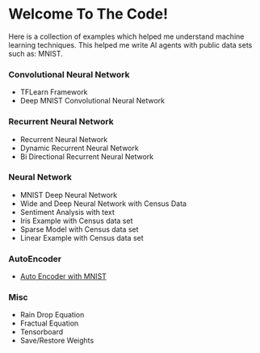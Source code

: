 # Welcome To The Code! 

Here is a collection of examples which helped me understand machine learning techniques. 
This helped me write AI agents with public data sets such as: MNIST.


### Convolutional Neural Network
  - TFLearn Framework
  - Deep MNIST Convolutional Neural Network
### Recurrent Neural Network
  - Recurrent Neural Network
  - Dynamic Recurrent Neural Network
  - Bi Directional Recurrent Neural Network
### Neural Network
  - MNIST Deep Neural Network
  - Wide and Deep Neural Network with Census Data
  - Sentiment Analysis with text
  - Iris Example with Census data set
  - Sparse Model with Census data set
  - Linear Example with Census data set
### AutoEncoder
  - [Auto Encoder with MNIST](https://github.com/510carlos/deep-neural-network/blob/arrange/AutoEncoder/Auto%20Encoder.ipynb)
### Misc
  - Rain Drop Equation
  - Fractual Equation
  - Tensorboard
  - Save/Restore Weights
